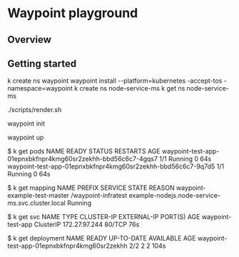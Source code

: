 # Waypoint playground

## Overview


## Getting started

k create ns waypoint
waypoint install --platform=kubernetes -accept-tos -namespace=waypoint
k create ns node-service-ms
k get ns node-service-ms

./scripts/render.sh

waypoint init

waypoint up

$ k get pods
NAME                                                           READY   STATUS    RESTARTS   AGE
waypoint-test-app-01epnxbkfnpr4kmg60sr2zekhh-bbd56c6c7-4gqs7   1/1     Running   0          64s
waypoint-test-app-01epnxbkfnpr4kmg60sr2zekhh-bbd56c6c7-9q7d5   1/1     Running   0          64s

$ k get mapping
NAME                           PREFIX                SERVICE                                            STATE     REASON
waypoint-example-test-master   /waypoint-infratest   example-nodejs.node-service-ms.svc.cluster.local   Running

$ k get svc
NAME                TYPE        CLUSTER-IP      EXTERNAL-IP   PORT(S)   AGE
waypoint-test-app   ClusterIP   172.27.97.244   <none>        80/TCP    76s

$ k get deployment
NAME                                           READY   UP-TO-DATE   AVAILABLE   AGE
waypoint-test-app-01epnxbkfnpr4kmg60sr2zekhh   2/2     2            2           104s







